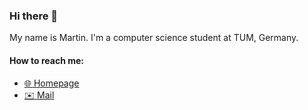 ### Hi there 👋 

My name is Martin. I'm a computer science student at TUM, Germany.

#### How to reach me:
 - [🌐 Homepage](https://finkmartin.com)
 - [✉️ Mail](mailto:info@finkmartin.com)
<!--
**martin-fink/martin-fink** is a ✨ _special_ ✨ repository because its `README.md` (this file) appears on your GitHub profile.

Here are some ideas to get you started:

- 🔭 I’m currently working on ...
- 🌱 I’m currently learning ...
- 👯 I’m looking to collaborate on ...
- 🤔 I’m looking for help with ...
- 💬 Ask me about ...
- 📫 How to reach me: ...
- 😄 Pronouns: ...
- ⚡ Fun fact: ...
-->
